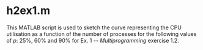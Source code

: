# h2ex1.m

This MATLAB script is used to sketch the curve representing the CPU utilisation as a function of the number of processes for the following values of $p$: 25%, 60% and 90% for Ex. 1 -- *Multiprogramming* exercise 1.2.